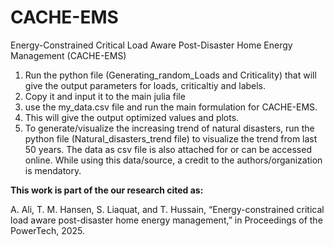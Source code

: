# CACHE-EMS
Energy-Constrained Critical Load Aware Post-Disaster Home Energy Management (CACHE-EMS)

1. Run the python file (Generating_random_Loads and Criticality) that will give the output parameters for loads, criticaltiy and labels.
2. Copy it and input it to the main julia file
3. use the my_data.csv file and run the main formulation for CACHE-EMS.
4. This will give the output optimized values and plots.
5. To generate/visualize the increasing trend of natural disasters, run the python file (Natural_disasters_trend file) to visualize the trend from last 50 years. The data as csv file is also attached for or can be accessed online. While using this data/source, a credit to the authors/organization is mendatory.
   
**This work is part of the our research cited as:**

A. Ali, T. M. Hansen, S. Liaquat, and T. Hussain, “Energy-constrained critical load aware post-disaster home energy management,” in Proceedings of the PowerTech, 2025.
